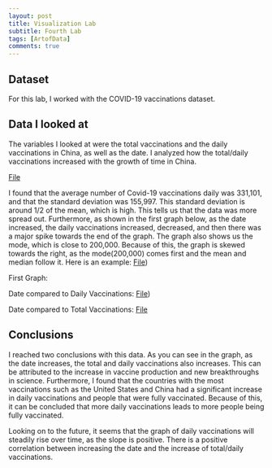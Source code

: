 ```yaml
---
layout: post
title: Visualization Lab
subtitle: Fourth Lab
tags: [ArtofData]
comments: true
---
```



## Dataset

For this lab, I worked with the COVID-19 vaccinations dataset. 


## Data I looked at

The variables I looked at were the total vaccinations and the daily vaccinations in China, as well as the date. I analyzed how the total/daily vaccinations increased with the growth of time in China. 


[File](/assets/img/China.png)

I found that the average number of Covid-19 vaccinations daily was 331,101, and that the standard deviation was 155,997. This standard deviation is around 1/2 of the mean, which is high. This tells us that the data was more spread out. Furthermore, as shown in the first graph below, as the date increased, the daily vaccinations increased, decreased, and then there was a major spike towards the end of the graph. The graph also shows us the mode, which is close to 200,000. Because of this, the graph is skewed towards the right, as the mode(200,000) comes first and the mean and median follow it. Here is an example:  [File](/assets/img/China1.png))

First Graph: 

Date compared to Daily Vaccinations: [File](/assets/img/China2.png))

Date compared to Total Vaccinations: [File](/assets/img/China3.png)

## Conclusions

I reached two conclusions with this data. As you can see in the graph, as the date increases, the total and daily vaccinations also increases. This can be attributed to the increase in vaccine production and new breakthroughs in science. Furthermore, I found that the countries with the most vaccinations such as the United States and China had a significant increase in daily vaccinations and people that were fully vaccinated. Because of this, it can be concluded that more daily vaccinations leads to more people being fully vaccinated. 

Looking on to the future, it seems that the graph of daily vaccinations will steadily rise over time, as the slope is positive. There is a positive correlation between increasing the date and the increase of total/daily vaccinations.